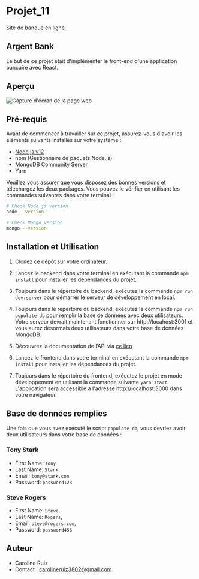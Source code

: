 # Projet_11
Site de banque en ligne.

## Argent Bank

Le but de ce projet était d'implémenter le front-end d'une application bancaire avec React.

## Aperçu

![Capture d'écran de la page web](https://i.ibb.co/chRt0kS/argent-Bank.webp)

## Pré-requis

Avant de commencer à travailler sur ce projet, assurez-vous d'avoir les éléments suivants installés sur votre système :

- [Node.js v12](https://nodejs.org/en/)
- npm (Gestionnaire de paquets Node.js)
- [MongoDB Community Server](https://www.mongodb.com/try/download/community)
- Yarn

Veuillez vous assurer que vous disposez des bonnes versions et téléchargez les deux packages. Vous pouvez le vérifier en utilisant les commandes suivantes dans votre terminal :

```bash
# Check Node.js version
node --version

# Check Mongo version
mongo --version
```

## Installation et Utilisation

1. Clonez ce dépôt sur votre ordinateur.
2. Lancez le backend dans votre terminal en exécutant la commande `npm install` pour installer les dépendances du projet.
3. Toujours dans le répertoire du backend, exécutez la commande `npm run dev:server` pour démarrer le serveur de développement en local.
4. Toujours dans le répertoire du backend, exécutez la commande `npm run populate-db` pour remplir la base de données avec deux utilisateurs.
Votre serveur devrait maintenant fonctionner sur http://locahost:3001 et vous aurez désormais deux utilisateurs dans votre base de données MongoDB.
5. Découvrez la documentation de l’API via [ce lien](http://localhost:3001/api-docs)

6. Lancez le frontend dans votre terminal en exécutant la commande `npm install` pour installer les dépendances du projet.
7. Toujours dans le répertoire du frontend, exécutez le projet en mode développement en utilisant la commande suivante `yarn start`.
L'application sera accessible à l'adresse http://localhost:3000 dans votre navigateur.

## Base de données remplies

Une fois que vous avez exécuté le script `populate-db`, vous devriez avoir deux utilisateurs dans votre base de données :

### Tony Stark

- First Name: `Tony`
- Last Name: `Stark`
- Email: `tony@stark.com`
- Password: `password123`

### Steve Rogers

- First Name: `Steve`,
- Last Name: `Rogers`,
- Email: `steve@rogers.com`,
- Password: `password456`

## Auteur

- Caroline Ruiz
- Contact : carolineruiz3802@gmail.com
